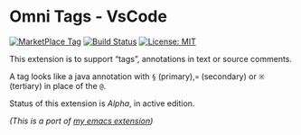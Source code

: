 # Omni Tags - VsCode

[![MarketPlace Tag](https://vsmarketplacebadge.apphb.com/version-short/adrieankhisbe.omni-tags.svg)](https://marketplace.visualstudio.com/items?itemName=adrieankhisbe.omni-tags)
[![Build Status](https://travis-ci.com/AdrieanKhisbe/omni-tags.vscode.svg?branch=master)](https://travis-ci.com/AdrieanKhisbe/omni-tags.vscode)
[![License: MIT](https://img.shields.io/badge/License-MIT-blue.svg)](https://opensource.org/licenses/MIT)

This extension is to support “tags”, annotations in text or source comments.

A tag looks like a java annotation with `§` (primary),`¤` (secondary) or `※` (tertiary) in place of the `@`.

Status of this extension is *Alpha*, in active edition.

*(This is a port of [my emacs extension](https://github.com/AdrieanKhisbe/omni-tags.el))*
